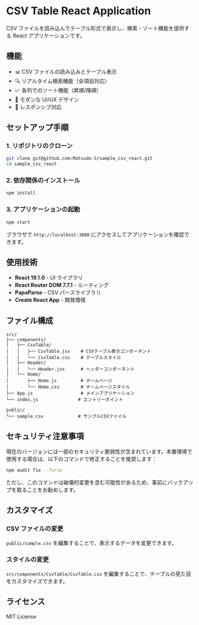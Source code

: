 # CSV Table React Application

CSV ファイルを読み込んでテーブル形式で表示し、検索・ソート機能を提供する React アプリケーションです。

## 機能

- 📊 CSV ファイルの読み込みとテーブル表示
- 🔍 リアルタイム検索機能（全項目対応）
- 📈 各列でのソート機能（昇順/降順）
- 🎨 モダンな UI/UX デザイン
- 📱 レスポンシブ対応

## セットアップ手順

### 1. リポジトリのクローン

```bash
git clone git@github.com:Matsudo-S/sample_csv_react.git
cd sample_csv_react
```

### 2. 依存関係のインストール

```bash
npm install
```

### 3. アプリケーションの起動

```bash
npm start
```

ブラウザで `http://localhost:3000` にアクセスしてアプリケーションを確認できます。

## 使用技術

- **React 19.1.0** - UI ライブラリ
- **React Router DOM 7.7.1** - ルーティング
- **PapaParse** - CSV パースライブラリ
- **Create React App** - 開発環境

## ファイル構成

```
src/
├── components/
│   ├── CsvTable/
│   │   ├── CsvTable.jsx    # CSVテーブル表示コンポーネント
│   │   └── CsvTable.css    # テーブルスタイル
│   ├── Header/
│   │   └── Header.jsx      # ヘッダーコンポーネント
│   └── Home/
│       ├── Home.js         # ホームページ
│       └── Home.css        # ホームページスタイル
├── App.js                  # メインアプリケーション
└── index.js               # エントリーポイント

public/
└── sample.csv             # サンプルCSVファイル
```

## セキュリティ注意事項

現在のバージョンには一部のセキュリティ脆弱性が含まれています。本番環境で使用する場合は、以下のコマンドで修正することを推奨します：

```bash
npm audit fix --force
```

ただし、このコマンドは破壊的変更を含む可能性があるため、事前にバックアップを取ることをお勧めします。

## カスタマイズ

### CSV ファイルの変更

`public/sample.csv` を編集することで、表示するデータを変更できます。

### スタイルの変更

`src/components/CsvTable/CsvTable.css` を編集することで、テーブルの見た目をカスタマイズできます。

## ライセンス

MIT License
